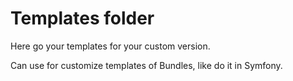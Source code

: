 # Templates folder

Here go your templates for your custom version.

Can use for customize templates of Bundles, like do it in Symfony.
